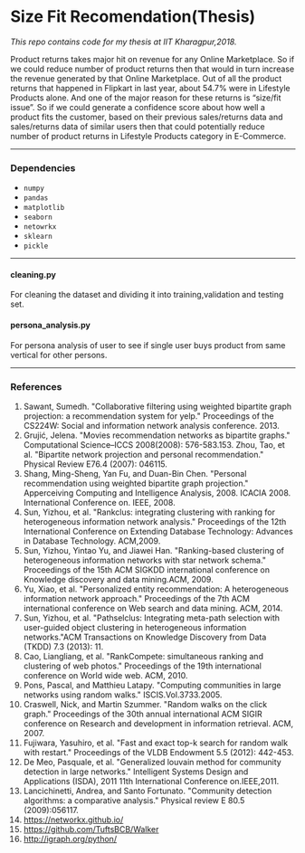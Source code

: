 # Size Fit Recomendation(Thesis)

*This repo contains code for my thesis at IIT Kharagpur,2018.*

Product returns takes major hit on revenue for any Online Marketplace. So if we could reduce number of product returns then that would in turn increase the revenue generated by that Online Marketplace. Out of all the product returns that happened in Flipkart in last year, about 54.7% were in Lifestyle Products alone. And one of the major reason for these returns is “size/fit issue”. So if we could generate a confidence score about how well a product fits the customer, based on their previous sales/returns data and sales/returns data of similar users then that could potentially reduce number of product returns in Lifestyle Products category in E-Commerce.

------

### Dependencies
  - `numpy`
  - `pandas`
  - `matplotlib`
  - `seaborn`
  - `netowrkx`
  - `sklearn`
  - `pickle`

-------

#### cleaning.py

For cleaning the dataset and dividing it into training,validation and testing set. 

#### persona_analysis.py

For persona analysis of user to see if single user buys product from same vertical for other persons.


-------

### References
1. Sawant, Sumedh. "Collaborative filtering using weighted bipartite graph projection: a recommendation system for yelp." Proceedings of the CS224W: Social and information network analysis conference. 2013.
2. Grujić, Jelena. "Movies recommendation networks as bipartite graphs." Computational Science–ICCS 2008(2008): 576-583.153. Zhou, Tao, et al. "Bipartite network projection and personal recommendation." Physical Review E76.4 (2007): 046115.
4. Shang, Ming-Sheng, Yan Fu, and Duan-Bin Chen. "Personal recommendation using weighted bipartite graph projection." Apperceiving Computing and Intelligence Analysis, 2008. ICACIA 2008. International Conference on. IEEE, 2008.
5. Sun, Yizhou, et al. "Rankclus: integrating clustering with ranking for heterogeneous information network analysis." Proceedings of the 12th International Conference on Extending Database Technology: Advances in Database Technology. ACM,2009.
6. Sun, Yizhou, Yintao Yu, and Jiawei Han. "Ranking-based clustering of heterogeneous information networks with star network schema." Proceedings of the 15th ACM SIGKDD international conference on Knowledge discovery and data mining.ACM, 2009.
7. Yu, Xiao, et al. "Personalized entity recommendation: A heterogeneous information network approach." Proceedings of the 7th ACM international conference on Web search and data mining. ACM, 2014.
8. Sun, Yizhou, et al. "Pathselclus: Integrating meta-path selection with user-guided object clustering in heterogeneous information networks."ACM Transactions on Knowledge Discovery from Data (TKDD) 7.3 (2013): 11.
9. Cao, Liangliang, et al. "RankCompete: simultaneous ranking and clustering of web photos." Proceedings of the 19th international conference on World wide web. ACM, 2010.
10. Pons, Pascal, and Matthieu Latapy. "Computing communities in large networks using random walks." ISCIS.Vol.3733.2005.
11. Craswell, Nick, and Martin Szummer. "Random walks on the click graph." Proceedings of the 30th annual international ACM SIGIR conference on Research and development in information retrieval. ACM, 2007.
12. Fujiwara, Yasuhiro, et al. "Fast and exact top-k search for random walk with restart." Proceedings of the VLDB Endowment 5.5 (2012): 442-453.
13. De Meo, Pasquale, et al. "Generalized louvain method for community detection in large networks." Intelligent Systems Design and Applications (ISDA), 2011 11th International Conference on.IEEE,2011.
14. Lancichinetti, Andrea, and Santo Fortunato. "Community detection algorithms: a comparative analysis." Physical review E 80.5 (2009):056117.
15. https://networkx.github.io/
16. https://github.com/TuftsBCB/Walker
17. http://igraph.org/python/
